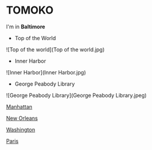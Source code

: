 # TOMOKO

I'm in **Baltimore**

- Top of the World

![Top of the world](Top of the world.jpg)

- Inner Harbor

![Inner Harbor](Inner Harbor.jpg)

- George Peabody Library

![George Peabody Library](George Peabody Library.jpeg)


[Manhattan](index.html)

[New Orleans](newOrleans.html)

[Washington](washington.html)

[Paris](france.html)
